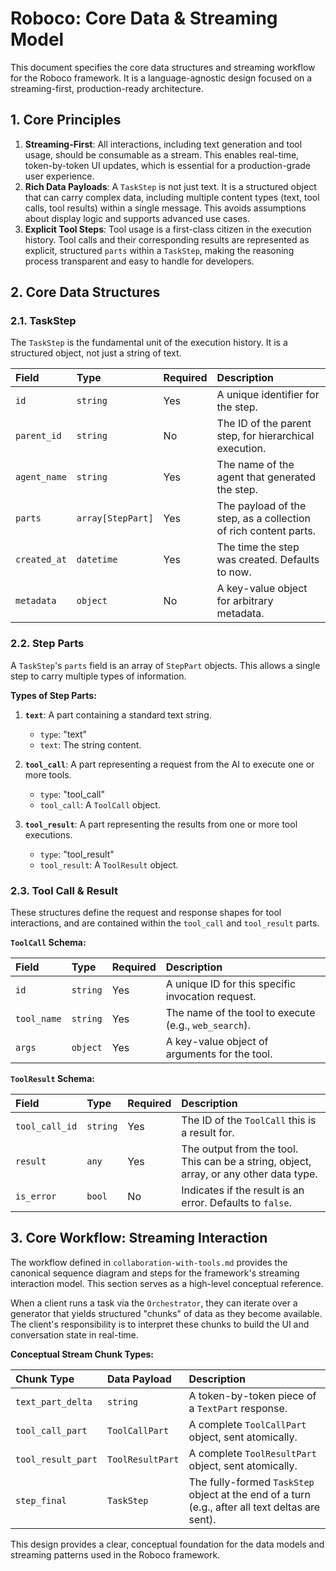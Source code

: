 # Roboco: Core Data & Streaming Model

This document specifies the core data structures and streaming workflow for the Roboco framework. It is a language-agnostic design focused on a streaming-first, production-ready architecture.

## 1. Core Principles

1.  **Streaming-First**: All interactions, including text generation and tool usage, should be consumable as a stream. This enables real-time, token-by-token UI updates, which is essential for a production-grade user experience.
2.  **Rich Data Payloads**: A `TaskStep` is not just text. It is a structured object that can carry complex data, including multiple content types (text, tool calls, tool results) within a single message. This avoids assumptions about display logic and supports advanced use cases.
3.  **Explicit Tool Steps**: Tool usage is a first-class citizen in the execution history. Tool calls and their corresponding results are represented as explicit, structured `parts` within a `TaskStep`, making the reasoning process transparent and easy to handle for developers.

## 2. Core Data Structures

### 2.1. TaskStep

The `TaskStep` is the fundamental unit of the execution history. It is a structured object, not just a string of text.

| Field        | Type              | Required | Description                                                     |
| :----------- | :---------------- | :------- | :-------------------------------------------------------------- |
| `id`         | `string`          | Yes      | A unique identifier for the step.                               |
| `parent_id`  | `string`          | No       | The ID of the parent step, for hierarchical execution.          |
| `agent_name` | `string`          | Yes      | The name of the agent that generated the step.                  |
| `parts`      | `array[StepPart]` | Yes      | The payload of the step, as a collection of rich content parts. |
| `created_at` | `datetime`        | Yes      | The time the step was created. Defaults to now.                 |
| `metadata`   | `object`          | No       | A key-value object for arbitrary metadata.                      |

### 2.2. Step Parts

A `TaskStep`'s `parts` field is an array of `StepPart` objects. This allows a single step to carry multiple types of information.

**Types of Step Parts:**

1.  **`text`**: A part containing a standard text string.

    - `type`: "text"
    - `text`: The string content.

2.  **`tool_call`**: A part representing a request from the AI to execute one or more tools.

    - `type`: "tool_call"
    - `tool_call`: A `ToolCall` object.

3.  **`tool_result`**: A part representing the results from one or more tool executions.
    - `type`: "tool_result"
    - `tool_result`: A `ToolResult` object.

### 2.3. Tool Call & Result

These structures define the request and response shapes for tool interactions, and are contained within the `tool_call` and `tool_result` parts.

**`ToolCall` Schema:**

| Field       | Type     | Required | Description                                           |
| :---------- | :------- | :------- | :---------------------------------------------------- |
| `id`        | `string` | Yes      | A unique ID for this specific invocation request.     |
| `tool_name` | `string` | Yes      | The name of the tool to execute (e.g., `web_search`). |
| `args`      | `object` | Yes      | A key-value object of arguments for the tool.         |

**`ToolResult` Schema:**

| Field          | Type     | Required | Description                                                                            |
| :------------- | :------- | :------- | :------------------------------------------------------------------------------------- |
| `tool_call_id` | `string` | Yes      | The ID of the `ToolCall` this is a result for.                                         |
| `result`       | `any`    | Yes      | The output from the tool. This can be a string, object, array, or any other data type. |
| `is_error`     | `bool`   | No       | Indicates if the result is an error. Defaults to `false`.                              |

## 3. Core Workflow: Streaming Interaction

The workflow defined in `collaboration-with-tools.md` provides the canonical sequence diagram and steps for the framework's streaming interaction model. This section serves as a high-level conceptual reference.

When a client runs a task via the `Orchestrator`, they can iterate over a generator that yields structured "chunks" of data as they become available. The client's responsibility is to interpret these chunks to build the UI and conversation state in real-time.

**Conceptual Stream Chunk Types:**

| Chunk Type         | Data Payload     | Description                                                                                     |
| :----------------- | :--------------- | :---------------------------------------------------------------------------------------------- |
| `text_part_delta`  | `string`         | A token-by-token piece of a `TextPart` response.                                                |
| `tool_call_part`   | `ToolCallPart`   | A complete `ToolCallPart` object, sent atomically.                                              |
| `tool_result_part` | `ToolResultPart` | A complete `ToolResultPart` object, sent atomically.                                            |
| `step_final`       | `TaskStep`       | The fully-formed `TaskStep` object at the end of a turn (e.g., after all text deltas are sent). |

This design provides a clear, conceptual foundation for the data models and streaming patterns used in the Roboco framework.

```

```
